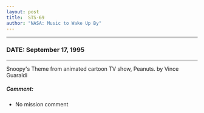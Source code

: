```yaml
---
layout: post
title:  STS-69
author: "NASA: Music to Wake Up By"
---
```


----
### DATE: September 17, 1995
----
Snoopy's Theme from animated cartoon TV show, Peanuts. by Vince Guaraldi

##### Comment:
* No mission comment
